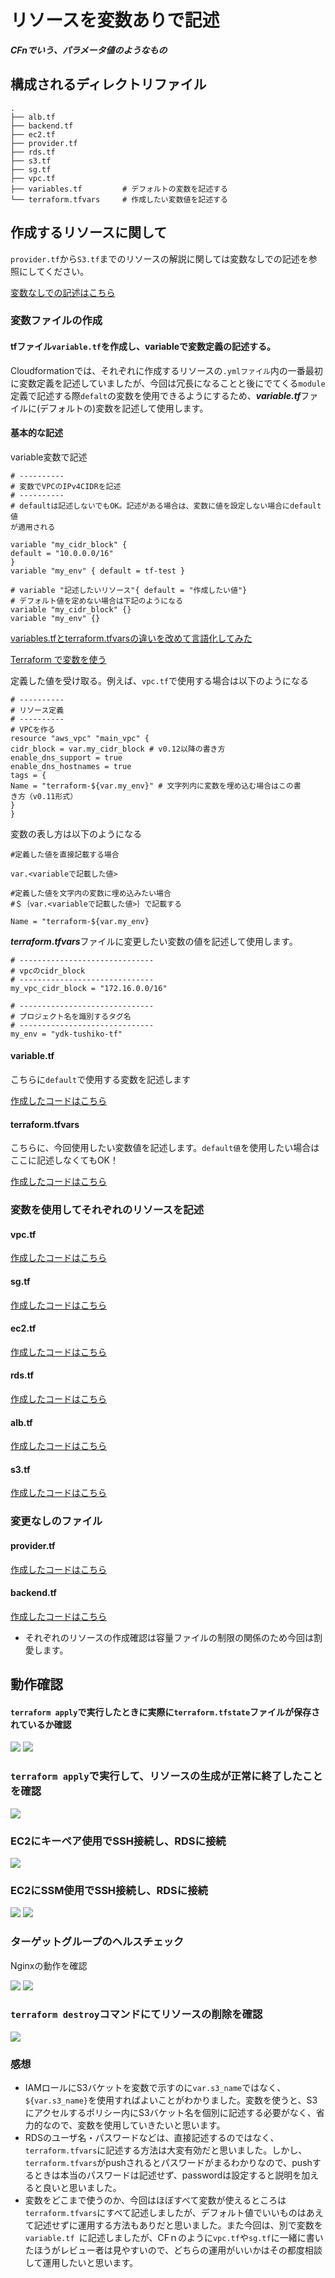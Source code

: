 # リソースを変数ありで記述
***CFnでいう、パラメータ値のようなもの***

## 構成されるディレクトリファイル
```
.
├── alb.tf
├── backend.tf
├── ec2.tf
├── provider.tf
├── rds.tf
├── s3.tf
├── sg.tf
├── vpc.tf
├── variables.tf         # デフォルトの変数を記述する
└── terraform.tfvars     # 作成したい変数値を記述する
```

## 作成するリソースに関して

`provider.tf`から`S3.tf`までのリソースの解説に関しては変数なしでの記述を参照にしてください。

[変数なしでの記述はこちら](../basic/basic.md)

### 変数ファイルの作成

#### tfファイル`variable.tf`を作成し、variableで変数定義の記述する。
Cloudformationでは、それぞれに作成するリソースの`.ymlファイル`内の一番最初に変数定義を記述していましたが、今回は冗長になることと後にでてくる`module`定義で記述する際`defalt`の変数を使用できるようにするため、***variable.tf***ファイルに(デフォルトの)変数を記述して使用します。

#### 基本的な記述
variable変数で記述
```
# ----------
# 変数でVPCのIPv4CIDRを記述
# ----------
# defaultは記述しないでもOK。記述がある場合は、変数に値を設定しない場合にdefault値
が適用される

variable "my_cidr_block" {
default = "10.0.0.0/16"
}
variable "my_env" { default = tf-test }

# variable "記述したいリソース"{ default = "作成したい値"}  
# デフォルト値を定めない場合は下記のようになる
variable "my_cidr_block" {}
variable "my_env" {}
```


[variables.tfとterraform.tfvarsの違いを改めて言語化してみた](https://cloudnized.com/2022/11/21/verbalize_difference_between_variables-tf_and_terraform-tfvars/)

[Terraform で変数を使う](https://qiita.com/ringo/items/3af1735cd833fb80da75)

定義した値を受け取る。例えば、`vpc.tf`で使用する場合は以下のようになる

```
# ----------
# リソース定義
# ----------
# VPCを作る
resource "aws_vpc" "main_vpc" {
cidr_block = var.my_cidr_block # v0.12以降の書き方
enable_dns_support = true
enable_dns_hostnames = true
tags = {
Name = "terraform-${var.my_env}" # 文字列内に変数を埋め込む場合はこの書
き方（v0.11形式）
}
}
```

変数の表し方は以下のようになる

```
#定義した値を直接記載する場合

var.<variableで記載した値>

#定義した値を文字内の変数に埋め込みたい場合
#＄｛var.<variableで記載した値>｝で記載する

Name = "terraform-${var.my_env}
```

***terraform.tfvars***ファイルに変更したい変数の値を記述して使用します。

```
# ------------------------------
# vpcのcidr_block
# ------------------------------
my_vpc_cidr_block = "172.16.0.0/16"

# ------------------------------
# プロジェクト名を識別するタグ名
# ------------------------------
my_env = "ydk-tushiko-tf"

```

#### variable.tf 
こちらに`default`で使用する変数を記述します

[作成したコードはこちら](../var/variables.tf)

#### terraform.tfvars
こちらに、今回使用したい変数値を記述します。`default値`を使用したい場合はここに記述しなくてもOK！

[作成したコードはこちら](../var/terraform.tfvars)

### 変数を使用してそれぞれのリソースを記述

#### vpc.tf

[作成したコードはこちら](../var/vpc.tf)

#### sg.tf

[作成したコードはこちら](../var/sg.tf)

#### ec2.tf

[作成したコードはこちら](../var/ec2.tf)

#### rds.tf

[作成したコードはこちら](../var/rds.tf)

#### alb.tf

[作成したコードはこちら](../var/alb.tf)

#### s3.tf

[作成したコードはこちら](../var/s3.tf)

### 変更なしのファイル

#### provider.tf

[作成したコードはこちら](../var/provider.tf)

#### backend.tf

[作成したコードはこちら](../var/backend.tf)

* それぞれのリソースの作成確認は容量ファイルの制限の関係のため今回は割愛します。

## 動作確認

#### `terraform apply`で実行したときに実際に`terraform.tfstate`ファイルが保存されているか確認

![](../var/images/backup-1.png)
![](../var/images/backup-2.png)

### `terraform apply`で実行して、リソースの生成が正常に終了したことを確認

![](../var/images/apply-1.png)

### EC2にキーペア使用でSSH接続し、RDSに接続
![](../var/images/check-1.png)

### EC2にSSM使用でSSH接続し、RDSに接続
![](../var/images/check-2.png)
![](../var/images/check-3.png)

### ターゲットグループのヘルスチェック
Nginxの動作を確認

![](../var/images/check-4.png)
![](../var/images/check-5.png)

### `terraform destroy`コマンドにてリソースの削除を確認
![](../var/images/check-6.png)

### 感想
* IAMロールにS3バケットを変数で示すのに`var.s3_name`ではなく、`${var.s3_name}`を使用すればよいことがわかりました。変数を使うと、S3にアクセルするポリシー内にS3バケット名を個別に記述する必要がなく、省力的なので、変数を使用していきたいと思います。
* RDSのユーザ名・パスワードなどは、直接記述するのではなく、`terraform.tfvars`に記述する方法は大変有効だと思いました。しかし、`terraform.tfvars`がpushされるとパスワードがまるわかりなので、pushするときは本当のパスワードは記述せず、passwordは設定すると説明を加えると良いと思いました。
* 変数をどこまで使うのか、今回はほぼすべて変数が使えるところは`terraform.tfvars`にすべて記述しましたが、デフォルト値でいいものはあえて記述せずに運用する方法もありだと思いました。また今回は、別で変数を`variable.tf `に記述しましたが、CFｎのように`vpc.tf`や`sg.tf`に一緒に書いたほうがレビュー者は見やすいので、どちらの運用がいいかはその都度相談して運用したいと思います。
